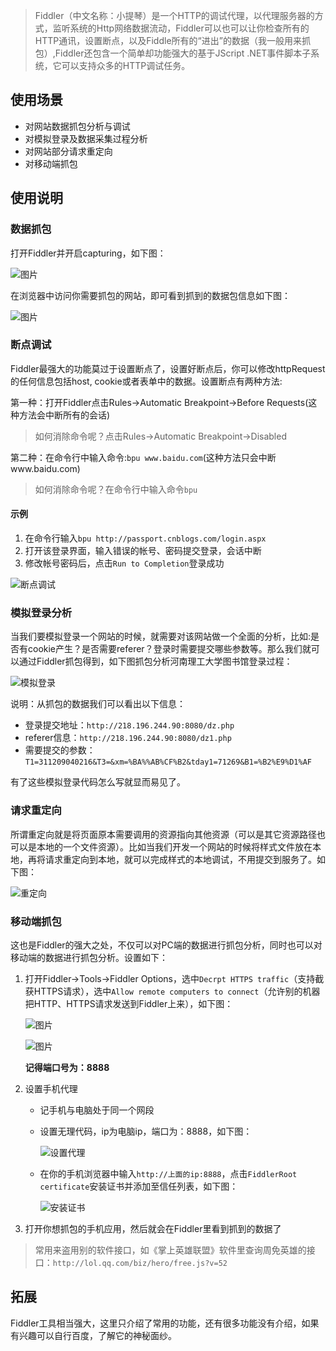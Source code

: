 > Fiddler（中文名称：小提琴）是一个HTTP的调试代理，以代理服务器的方式，监听系统的Http网络数据流动，Fiddler可以也可以让你检查所有的HTTP通讯，设置断点，以及Fiddle所有的“进出”的数据（我一般用来抓包）,Fiddler还包含一个简单却功能强大的基于JScript .NET事件脚本子系统，它可以支持众多的HTTP调试任务。

## 使用场景

* 对网站数据抓包分析与调试
* 对模拟登录及数据采集过程分析
* 对网站部分请求重定向
* 对移动端抓包

## 使用说明

### 数据抓包

打开Fiddler并开启capturing，如下图：

![图片](http://i.imgur.com/2LoY7jn.jpg)

在浏览器中访问你需要抓包的网站，即可看到抓到的数据包信息如下图：

![图片](http://i.imgur.com/7JiKjgV.jpg)

### 断点调试

Fiddler最强大的功能莫过于设置断点了，设置好断点后，你可以修改httpRequest 的任何信息包括host, cookie或者表单中的数据。设置断点有两种方法:

第一种：打开Fiddler点击Rules->Automatic Breakpoint->Before Requests(这种方法会中断所有的会话)

> 如何消除命令呢？点击Rules->Automatic Breakpoint->Disabled

第二种：在命令行中输入命令:`bpu www.baidu.com`(这种方法只会中断www.baidu.com)

> 如何消除命令呢？在命令行中输入命令`bpu`

#### 示例

1. 在命令行输入`bpu http://passport.cnblogs.com/login.aspx`
2. 打开该登录界面，输入错误的帐号、密码提交登录，会话中断
3. 修改帐号密码后，点击`Run to Completion`登录成功

![断点调试](http://i.imgur.com/dWQqGZS.png)

### 模拟登录分析

当我们要模拟登录一个网站的时候，就需要对该网站做一个全面的分析，比如:是否有cookie产生？是否需要referer？登录时需要提交哪些参数等。那么我们就可以通过Fiddler抓包得到，如下图抓包分析河南理工大学图书馆登录过程：

![模拟登录](http://i.imgur.com/YinK6sZ.jpg)

说明：从抓包的数据我们可以看出以下信息：

* 登录提交地址：`http://218.196.244.90:8080/dz.php`
* referer信息：`http://218.196.244.90:8080/dz1.php`
* 需要提交的参数：`T1=311209040216&T3=&xm=%BA%%AB%CF%B2&tday1=71269&B1=%B2%E9%D1%AF`

有了这些模拟登录代码怎么写就显而易见了。

### 请求重定向

所谓重定向就是将页面原本需要调用的资源指向其他资源（可以是其它资源路径也可以是本地的一个文件资源）。比如当我们开发一个网站的时候将样式文件放在本地，再将请求重定向到本地，就可以完成样式的本地调试，不用提交到服务了。如下图：

![重定向](http://i.imgur.com/51t2CTA.jpg)

### 移动端抓包

这也是Fiddler的强大之处，不仅可以对PC端的数据进行抓包分析，同时也可以对移动端的数据进行抓包分析。设置如下：

1. 打开Fiddler->Tools->Fiddler Options，选中`Decrpt HTTPS traffic`（支持截获HTTPS请求），选中`Allow remote computers to connect`（允许别的机器把HTTP、HTTPS请求发送到Fiddler上来），如下图：

    ![图片](http://i.imgur.com/BL4XCPy.jpg)

    ![图片](http://i.imgur.com/qSfxvj1.jpg)

    **记得端口号为：8888**

2. 设置手机代理
    * 记手机与电脑处于同一个网段
    * 设置无理代码，ip为电脑ip，端口为：8888，如下图：
        
        ![设置代理](http://i.imgur.com/0NlL3NX.jpg)
    
    * 在你的手机浏览器中输入`http://上面的ip:8888`，点击`FiddlerRoot certificate`安装证书并添加至信任列表，如下图：
    
        ![安装证书](http://i.imgur.com/YqMqQEi.jpg)

3. 打开你想抓包的手机应用，然后就会在Fiddler里看到抓到的数据了

> 常用来盗用别的软件接口，如《掌上英雄联盟》软件里查询周免英雄的接口：`http://lol.qq.com/biz/hero/free.js?v=52`

## 拓展

Fiddler工具相当强大，这里只介绍了常用的功能，还有很多功能没有介绍，如果有兴趣可以自行百度，了解它的神秘面纱。